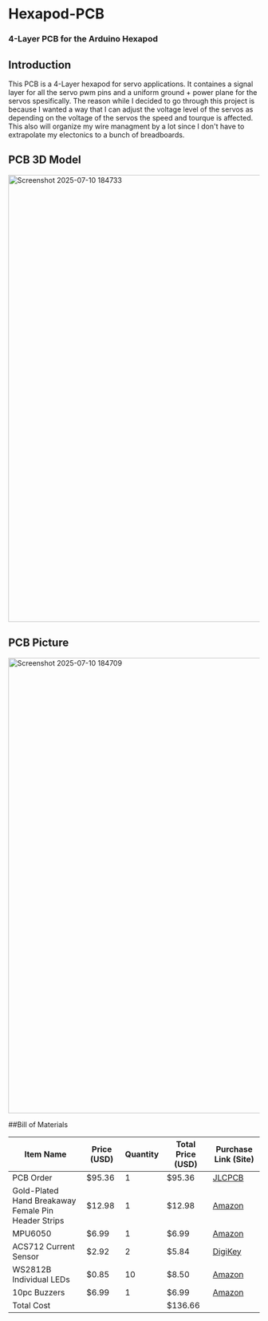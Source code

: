 # Hexapod-PCB
### 4-Layer PCB for the Arduino Hexapod

## Introduction
This PCB is a 4-Layer hexapod for servo applications. It containes a signal layer for all the servo pwm pins and a uniform ground + power plane for the servos spesifically. The reason while I decided to go through this project is because I wanted a way that I can adjust the voltage level of the servos as depending on the voltage of the servos the speed and tourque is affected. This also will organize my wire managment by a lot since I don't have to extrapolate my electonics to a bunch of breadboards.

## PCB 3D Model

<img width="1250" height="896" alt="Screenshot 2025-07-10 184733" src="https://github.com/user-attachments/assets/4739cc6b-deb9-4032-8c8e-eddbcf8b6957" />

## PCB Picture

<img width="1371" height="913" alt="Screenshot 2025-07-10 184709" src="https://github.com/user-attachments/assets/2cde1c28-1cb7-4622-bc23-148b889e70aa" />

##Bill of Materials

| Item Name                                           | Price (USD) | Quantity | Total Price (USD) | Purchase Link (Site)                                                                                                                                                                     |
| --------------------------------------------------- | ----------- | -------- | ----------------- | ---------------------------------------------------------------------------------------------------------------------------------------------------------------------------------------- |
| PCB Order                                           | \$95.36     | 1        | \$95.36           | [JLCPCB](https://trade.jlcpcb.com/checkout/payMethod/?unionSettleId=d344786b30a9436bb2d3a29543592d78&systemType=order_pcb&orderTypes=order_pcb&calType=PRE_CAL&spm=Jlcpcb.Partcart.1002) |
| Gold-Plated Hand Breakaway Female Pin Header Strips | \$12.98     | 1        | \$12.98           | [Amazon](https://www.amazon.com/Exclusive-2-54mm-1x42pin-2x42pin-Break-Away/dp/B0BK87GBM3)                                                                                               |
| MPU6050                                             | \$6.99      | 1        | \$6.99            | [Amazon](https://www.amazon.com/HiLetgo-MPU-6050-Accelerometer-Gyroscope-Converter/dp/B01DK83ZYQ?th=1)                                                                                   |
| ACS712 Current Sensor                               | \$2.92      | 2        | \$5.84            | [DigiKey](https://www.digikey.com/en/product-highlight/a/allegro-microsystems/acs712-current-sensor-ic)                                                                                  |
| WS2812B Individual LEDs                             | \$0.85      | 10       | \$8.50            | [Amazon](https://www.amazon.com/Adafruit-5050-Integrated-Driver-Chip/dp/B00SK8LY9A)                                                                                                      |
| 10pc Buzzers                                        | \$6.99      | 1        | \$6.99            | [Amazon](https://www.amazon.com/mxuteuk-Electronic-Computers-Printers-Components/dp/B07VK1GJ9X)                    
| Total Cost                                     |      |         | \$136.66             | 

